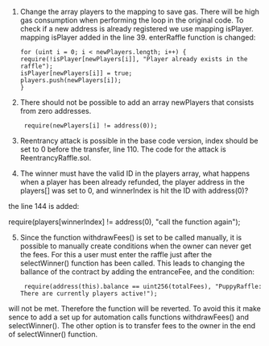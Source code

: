 1.  Change the array players to the mapping to save gas. There will be high gas consumption when performing the loop in the original code. To check if a new address is already registered we use mapping isPlayer. mapping isPlayer added in the line 39. enterRaffle function is changed:  

        for (uint i = 0; i < newPlayers.length; i++) {
        require(!isPlayer[newPlayers[i]], "Player already exists in the raffle");
        isPlayer[newPlayers[i]] = true;
        players.push(newPlayers[i]);
        }
2. There should not be possible to add an array newPlayers that consists from zero addresses. 

        require(newPlayers[i] != address(0));


3. Reentrancy attack is possible in the base code version, index should be set to 0 before the transfer, line 110. The code for the attack is ReentrancyRaffle.sol.

4. The winner must have the valid ID in the players array, what happens when a player has been already refunded, the player address in the players[] was set to 0, and winnerIndex is hit the ID with address(0)?

the line 144 is added:

require(players[winnerIndex] != address(0), "call the function again");

5. Since the function withdrawFees() is set to be called manually, it is possible to manually create conditions when the owner can never get the fees. For this a user must enter the raffle just after the selectWinner() function has been called. This leads to changing the ballance of the contract by adding the entranceFee, and the condition:

        require(address(this).balance == uint256(totalFees), "PuppyRaffle: There are currently players active!");

will not be met. Therefore the function will be reverted. To avoid this it make sence to add a set up for automation calls functions withdrawFees() and selectWinner(). The other option is to transfer fees to the owner in the end of selectWinner() function.

